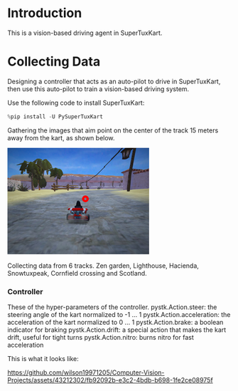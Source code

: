 # Introduction
This is a vision-based driving agent in SuperTuxKart.

# Collecting Data
Designing a controller that acts as an auto-pilot to drive in SuperTuxKart, then use this auto-pilot to train a vision-based driving system.

Use the following code to install SuperTuxKart:
```python
%pip install -U PySuperTuxKart
```

Gathering the images that aim point on the center of the track 15 meters away from the kart, as shown below.

![image](video/aim_point.png)

Collecting data from 6 tracks. 
Zen garden, Lighthouse, Hacienda, Snowtuxpeak, Cornfield crossing and Scotland.

### Controller
These of the hyper-parameters of the controller.
pystk.Action.steer: the steering angle of the kart normalized to -1 ... 1
pystk.Action.acceleration: the acceleration of the kart normalized to 0 ... 1
pystk.Action.brake: a boolean indicator for braking
pystk.Action.drift: a special action that makes the kart drift, useful for tight turns
pystk.Action.nitro: burns nitro for fast acceleration

This is what it looks like:

https://github.com/wilson19971205/Computer-Vision-Projects/assets/43212302/fb92092b-e3c2-4bdb-b698-1fe2ce08975f




